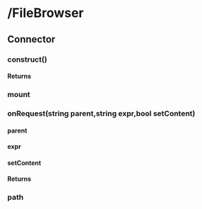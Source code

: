 # /FileBrowser

## Connector
### construct()
#### Returns
### mount
### onRequest(string parent,string expr,bool setContent)
#### parent
#### expr
#### setContent
#### Returns
### path
